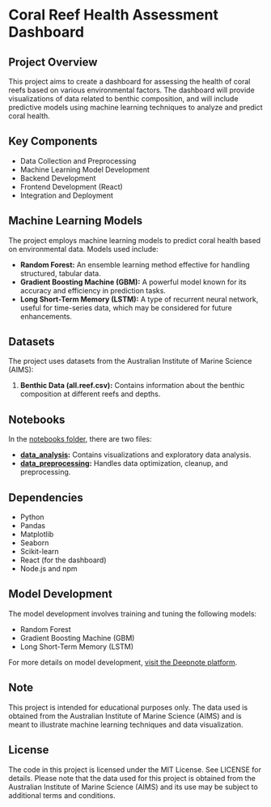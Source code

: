 # Coral Reef Health Assessment Dashboard

## Project Overview
This project aims to create a dashboard for assessing the health of coral reefs based on various environmental factors. The dashboard will provide visualizations of data related to benthic composition, and will include predictive models using machine learning techniques to analyze and predict coral health.

## Key Components
- Data Collection and Preprocessing
- Machine Learning Model Development
- Backend Development
- Frontend Development (React)
- Integration and Deployment

## Machine Learning Models
The project employs machine learning models to predict coral health based on environmental data. Models used include:

* **Random Forest:** An ensemble learning method effective for handling structured, tabular data.
* **Gradient Boosting Machine (GBM):** A powerful model known for its accuracy and efficiency in prediction tasks.
* **Long Short-Term Memory (LSTM):** A type of recurrent neural network, useful for time-series data, which may be considered for future enhancements.

## Datasets
The project uses datasets from the Australian Institute of Marine Science (AIMS):

1. **Benthic Data (all.reef.csv):** Contains information about the benthic composition at different reefs and depths.

## Notebooks
In the [notebooks folder](https://github.com/wiekiang/coral-reef-health-dashboard/tree/develop/notebooks), there are two files:

* **[data_analysis](https://github.com/wiekiang/coral-reef-health-dashboard/blob/develop/notebooks/data_analysis.ipynb):** Contains visualizations and exploratory data analysis.
* **[data_preprocessing](https://github.com/wiekiang/coral-reef-health-dashboard/blob/develop/notebooks/data_preprocessing.ipynb):** Handles data optimization, cleanup, and preprocessing.

## Dependencies
- Python
- Pandas
- Matplotlib
- Seaborn
- Scikit-learn
- React (for the dashboard)
- Node.js and npm

## Model Development
The model development involves training and tuning the following models:

* Random Forest
* Gradient Boosting Machine (GBM)
* Long Short-Term Memory (LSTM)

For more details on model development, [visit the Deepnote platform](https://deepnote.com/workspace/Team-Member-at-WIES-798da747-1ee5-4625-acb5-a01f96ddd4d7/project/Coral-Reef-Health-Prediction-Model-Development-1762dcff-703e-4976-a0ba-5c3c5ee64cbc/notebook/notebook-4f0f3719657c4a8fa0d8955444c79ded).

## Note
This project is intended for educational purposes only. The data used is obtained from the Australian Institute of Marine Science (AIMS) and is meant to illustrate machine learning techniques and data visualization.

## License
The code in this project is licensed under the MIT License. See LICENSE for details.
Please note that the data used for this project is obtained from the Australian Institute of Marine Science (AIMS) and its use may be subject to additional terms and conditions.
